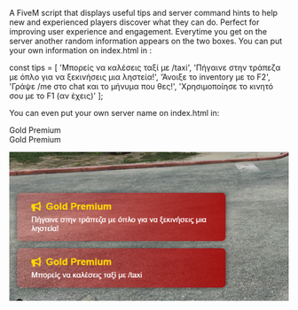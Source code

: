 A FiveM script that displays useful tips and server command hints to help new and experienced players discover what they can do. Perfect for improving user experience and engagement. Everytime you get on the server another random information appears on the two boxes. You can put your own information on index.html in : 

const tips = [
      'Μπορείς να καλέσεις ταξί με /taxi',
      'Πήγαινε στην τράπεζα με όπλο για να ξεκινήσεις μια ληστεία!',
      'Άνοιξε το inventory με το F2',
      'Γράψε /me στο chat και το μήνυμα που θες!',
       'Χρησιμοποίησε το κινητό σου με το F1 (αν έχεις)'
    ];

You can even put your own server name on index.html in: 


<div class="container">
    <div class="box">
      <div class="title"><i class="fas fa-bullhorn"></i> Gold Premium</div>
      <div class="message" id="tip1"></div>
    </div>
    <div class="box">
      <div class="title"><i class="fas fa-bullhorn"></i> Gold Premium</div>
      <div class="message" id="tip2"></div>
    </div>
  </div>

![Preview](https://github.com/Marios696969/Tips-System-Fivem/blob/main/preview.png?raw=true)
